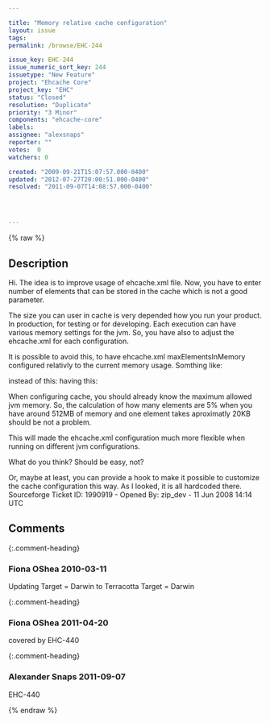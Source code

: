 ```yaml
---

title: "Memory relative cache configuration"
layout: issue
tags: 
permalink: /browse/EHC-244

issue_key: EHC-244
issue_numeric_sort_key: 244
issuetype: "New Feature"
project: "Ehcache Core"
project_key: "EHC"
status: "Closed"
resolution: "Duplicate"
priority: "3 Minor"
components: "ehcache-core"
labels: 
assignee: "alexsnaps"
reporter: ""
votes:  0
watchers: 0

created: "2009-09-21T15:07:57.000-0400"
updated: "2012-07-27T20:00:51.000-0400"
resolved: "2011-09-07T14:08:57.000-0400"




---
```


{% raw %}

## Description

<div markdown="1" class="description">

Hi. The idea is to improve usage of ehcache.xml file. Now, you have to enter number of elements that can be stored in the cache which is not a good parameter. 

The size you can user in cache is very depended how you run your product. In production, for testing or for developing. Each execution can have various memory settings for the jvm. So, you have also to adjust the ehcache.xml for each configuration.

It is possible to avoid this, to have ehcache.xml maxElementsInMemory configured relativly to the current memory usage. Somthing like:

instead of this:
    <cache name="com.mycompany.MyClass"
           maxElementsInMemory="300000"
           eternal="true"
           maxElementsOnDisk="0"
            />
having this:
    <cache name="com.mycompany.MyClass"
           maxElementsInMemory="5%"
           instanceSize="20K"
           eternal="true"
           maxElementsOnDisk="0"
            />

When configuring cache, you should already know the maximum allowed jvm memory. So, the calculation of how many elements are 5% when you have around 512MB of memory and one element takes aproximatly 20KB should be not a problem.

This will made the ehcache.xml configuration much more flexible when running on different jvm configurations.

What do you think? Should be easy, not?

Or, maybe at least, you can provide a hook to make it possible to customize the cache configuration this way. As I looked, it is all hardcoded there.
Sourceforge Ticket ID: 1990919 - Opened By: zip\_dev - 11 Jun 2008 14:14 UTC

</div>

## Comments


{:.comment-heading}
### **Fiona OShea** <span class="date">2010-03-11</span>

<div markdown="1" class="comment">

Updating Target = Darwin to Terracotta Target = Darwin

</div>


{:.comment-heading}
### **Fiona OShea** <span class="date">2011-04-20</span>

<div markdown="1" class="comment">

covered by EHC-440

</div>


{:.comment-heading}
### **Alexander Snaps** <span class="date">2011-09-07</span>

<div markdown="1" class="comment">

EHC-440

</div>



{% endraw %}
